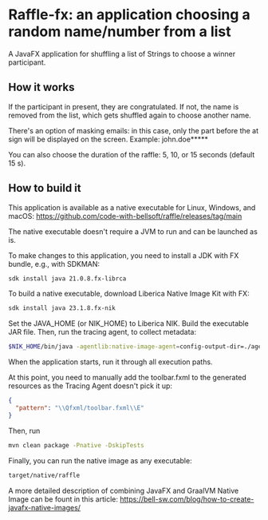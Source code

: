 # Raffle-fx: an application choosing a random name/number from a list

A JavaFX application for shuffling a list of Strings to choose a winner participant.

## How it works
If the participant in present, they are congratulated.
If not, the name is removed from the list, which gets shuffled again to choose another name.

There's an option of masking emails: in this case, only the part before the at sign will be displayed on the screen.
Example:
john.doe*****

You can also choose the duration of the raffle: 5, 10, or 15 seconds (default 15 s).

## How to build it
This application is available as a native executable for Linux, Windows, and macOS: https://github.com/code-with-bellsoft/raffle/releases/tag/main

The native executable doesn't require a JVM to run and can be launched as is.

To make changes to this application, you need to install a JDK with FX bundle, e.g., with SDKMAN:

```bash
sdk install java 21.0.8.fx-librca
```

To build a native executable, download Liberica Native Image Kit with FX:

```bash
sdk install java 23.1.8.fx-nik
```

Set the JAVA_HOME (or NIK_HOME) to Liberica NIK. Build the executable JAR file. Then, run the tracing agent, to collect metadata:

```bash
$NIK_HOME/bin/java -agentlib:native-image-agent=config-output-dir=./agent-data -jar target/raffle-1.0-SNAPSHOT.jar
```

When the application starts, run it through all execution paths.

At this point, you need to manually add the toolbar.fxml to the generated resources as the Tracing Agent doesn't pick it up:

```json
{
  "pattern": "\\Qfxml/toolbar.fxml\\E"
}
```

Then, run

```bash
mvn clean package -Pnative -DskipTests
```

Finally, you can run the native image as any executable:

```bash
target/native/raffle
```

A more detailed description of combining JavaFX and GraalVM Native Image can be fount in this article: https://bell-sw.com/blog/how-to-create-javafx-native-images/